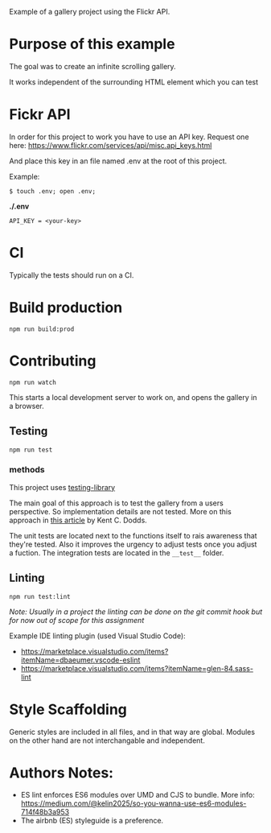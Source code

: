 
Example of a gallery project using the Flickr API.

# Purpose of this example

The goal was to create an infinite scrolling gallery.

It works independent of the surrounding HTML element which you can test

# Fickr API

In order for this project to work you have to use an API key. Request one here: https://www.flickr.com/services/api/misc.api_keys.html

And place this key in an file named .env at the root of this project.

Example:

```
$ touch .env; open .env;
```

**./.env**
```
API_KEY = <your-key>
```

# CI

Typically the tests should run on a CI.

# Build production

```
npm run build:prod
```

# Contributing

```
npm run watch
```

This starts a local development server to work on, and opens the gallery in a browser. 

## Testing

```
npm run test
```

### methods

This project uses [testing-library](https://testing-library.com/docs/dom-testing-library/intro)

The main goal of this approach is to test the gallery from a users perspective. So implementation details are not tested. More on this approach in [this article](https://kentcdodds.com/blog/testing-implementation-details) by Kent C. Dodds.

The unit tests are located next to the functions itself to rais awareness that they're tested. Also it improves the urgency to adjust tests once you adjust a fuction. The integration tests are located in the `__test__` folder.

## Linting

```
npm run test:lint
```

_Note: Usually in a project the linting can be done on the git commit hook but for now out of scope for this assignment_

Example IDE linting plugin (used Visual Studio Code):
- https://marketplace.visualstudio.com/items?itemName=dbaeumer.vscode-eslint
- https://marketplace.visualstudio.com/items?itemName=glen-84.sass-lint

# Style Scaffolding

Generic styles are included in all files, and in that way are global.
Modules on the other hand are not interchangable and independent.

# Authors Notes:

- ES lint enforces ES6 modules over UMD and CJS to bundle. More info: https://medium.com/@kelin2025/so-you-wanna-use-es6-modules-714f48b3a953
- The airbnb (ES) styleguide is a preference.
